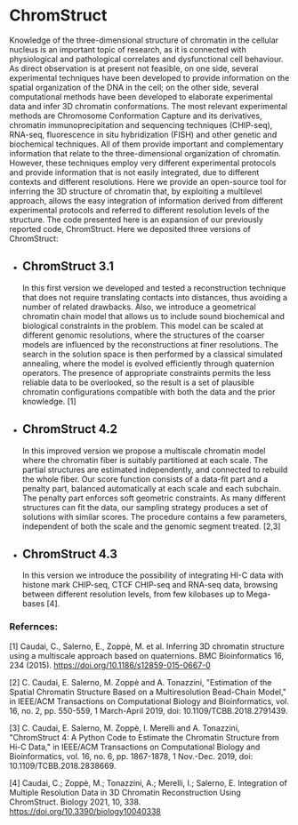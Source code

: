 # ChromStruct
Knowledge of the three-dimensional structure of chromatin in the cellular nucleus is an important topic of research, as it is connected with physiological and pathological correlates and dysfunctional cell behaviour. As direct observation is at present not feasible, on one side, several experimental techniques have been developed to provide information on the spatial organization of the DNA in the cell; on the other side, several computational methods have been developed to elaborate experimental data and infer 3D chromatin conformations. The most relevant experimental methods are Chromosome Conformation Capture and its derivatives, chromatin immunoprecipitation and sequencing techniques (CHIP-seq), RNA-seq, fluorescence in situ hybridization (FISH) and other genetic and biochemical techniques. All of them provide important and complementary information that relate to the three-dimensional organization of chromatin. However, these techniques employ very different experimental protocols and provide information that is not easily integrated, due to different contexts and different resolutions. Here we provide an open-source tool for inferring the 3D structure of chromatin that, by exploiting a multilevel approach, allows the easy integration of information derived from different experimental protocols and referred to different resolution levels of the structure. The code presented here is an expansion of our previously reported code, ChromStruct. 
Here we deposited three versions of ChromStruct:

- ## ChromStruct 3.1
  In this first version we developed and tested a reconstruction technique that does not require translating contacts into distances, thus avoiding a number of related drawbacks. Also, we introduce a geometrical chromatin chain model that allows us to include sound biochemical and biological constraints in the problem. This model can be scaled at different genomic resolutions, where the structures of the coarser models are influenced by the reconstructions at finer resolutions. The search in the solution space is then performed by a classical simulated annealing, where the model is evolved efficiently through quaternion operators. The presence of appropriate constraints permits the less reliable data to be overlooked, so the result is a set of plausible chromatin configurations compatible with both the data and the prior knowledge. [1]
  
- ## ChromStruct 4.2
  In this improved version we propose a multiscale chromatin model where the chromatin fiber is suitably partitioned at each scale. The partial structures are estimated independently, and connected to rebuild the whole fiber. Our score function consists of a data-fit part and a penalty part, balanced automatically at each scale and each subchain. The penalty part enforces soft geometric constraints. As many different structures can fit the data, our sampling strategy produces a set of solutions with similar scores. The procedure contains a few parameters, independent of both the scale and the genomic segment treated. [2,3]
  
- ## ChromStruct 4.3
  In this version we introduce the possibility of integrating HI-C data with histone mark CHIP-seq, CTCF CHIP-seq and RNA-seq data, browsing between different resolution levels, from few kilobases up to Mega-bases [4]. 


### Refernces:

[1] Caudai, C., Salerno, E., Zoppè, M. et al. Inferring 3D chromatin structure using a multiscale approach based on quaternions. BMC Bioinformatics 16, 234 (2015). https://doi.org/10.1186/s12859-015-0667-0

[2] C. Caudai, E. Salerno, M. Zoppè and A. Tonazzini, "Estimation of the Spatial Chromatin Structure Based on a Multiresolution Bead-Chain Model," in IEEE/ACM Transactions on Computational Biology and Bioinformatics, vol. 16, no. 2, pp. 550-559, 1 March-April 2019, doi: 10.1109/TCBB.2018.2791439.

[3] C. Caudai, E. Salerno, M. Zoppè, I. Merelli and A. Tonazzini, "ChromStruct 4: A Python Code to Estimate the Chromatin Structure from Hi-C Data," in IEEE/ACM Transactions on Computational Biology and Bioinformatics, vol. 16, no. 6, pp. 1867-1878, 1 Nov.-Dec. 2019, doi: 10.1109/TCBB.2018.2838669.

[4] Caudai, C.; Zoppè, M.; Tonazzini, A.; Merelli, I.; Salerno, E. Integration of Multiple Resolution Data in 3D Chromatin Reconstruction Using ChromStruct. Biology 2021, 10, 338. https://doi.org/10.3390/biology10040338
